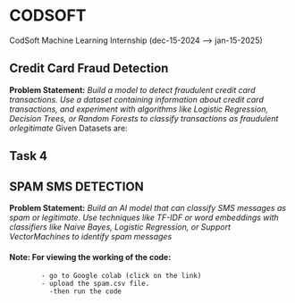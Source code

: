 # CODSOFT
CodSoft Machine Learning Internship (dec-15-2024  -->  jan-15-2025)
            
## Credit Card Fraud Detection
**Problem Statement:**  _Build a model to detect fraudulent credit card transactions. Use a dataset containing information about credit card transactions, and experiment with algorithms like Logistic Regression, Decision Trees, or Random Forests to classify transactions as fraudulent orlegitimate_
Given Datasets are: 

## Task 4 
## SPAM SMS DETECTION
**Problem Statement:** _Build an AI model that can classify SMS messages as spam or legitimate. Use techniques like TF-IDF or word embeddings with classifiers like Naive Bayes, Logistic Regression, or Support VectorMachines to identify spam messages_
#### Note: For viewing the working of the code:
            - go to Google colab (click on the link)
            - upload the spam.csv file.
              -then run the code

